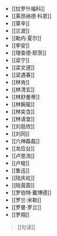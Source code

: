 - [[拉罗什福科]]
- [[莱昂纳德·科恩]]
- [[莱辛]]
- [[兰波]]
- [[勒内·夏尔]]
- [[李安]]
- [[理查德·耶茨]]
- [[梁宁]]
- [[梁文道]]
- [[梁遇春]]
- [[林肯]]
- [[林清玄]]
- [[林舒曼蒂]]
- [[林婉瑜]]
- [[林奕含]]
- [[林语堂]]
- [[刘慈欣]]
- [[刘同]]
- [[六神磊磊]]
- [[龙应台]]
- [[卢思浩]]
- [[卢梭]]
- [[鲁迅]]
- [[陆庆屹]]
- [[陆茵茵]]
- [[罗伯特·戴博德]]
- [[罗兰·米勒]]
- [[罗曼·罗兰]]
- [[罗翔]]

>[[句读]]
